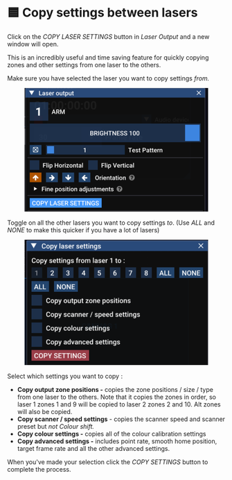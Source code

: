 # 🟦 Copy settings between lasers

Click on the _COPY LASER SETTINGS_ button in _Laser Output_ and a new window will open.&#x20;

This is an incredibly useful and time saving feature for quickly copying zones and other settings from one laser to the others.&#x20;

Make sure you have selected the laser you want to copy settings _from._&#x20;

<figure><img src="../../.gitbook/assets/Copy Laser Setting in Laser Ouput.png" alt="" width="489"><figcaption></figcaption></figure>

Toggle on all the other lasers you want to copy settings _to_. (Use _ALL_ and _NONE_ to make this quicker if you have a lot of lasers)

<figure><img src="../../.gitbook/assets/Copy Laser Settings Details.png" alt="" width="440"><figcaption></figcaption></figure>

Select which settings you want to copy :&#x20;

* **Copy output zone positions&#x20;**_**-**_ copies the zone positions / size / type from one laser to the others. Note that it copies the zones in order, so laser 1 zones 1 and 9 will be copied to laser 2 zones 2 and 10. Alt zones will also be copied.&#x20;
* **Copy scanner / speed settings** - copies the scanner speed and scanner preset but _not_ _Colour shift._
* **Copy colour settings -** copies all of the colour calibration settings
* **Copy advanced settings -** includes point rate, smooth home position, target frame rate and all the other advanced settings.&#x20;

When you've made your selection click the _COPY SETTINGS_ button to complete the process.&#x20;

